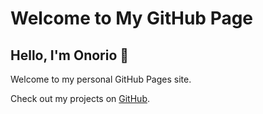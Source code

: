 # Welcome to My GitHub Page
## Hello, I'm Onorio 👋
<p>Welcome to my personal GitHub Pages site.</p>
<p>Check out my projects on <a href="https://github.com/marobo?tab=repositories" target="_blank">GitHub</a>.</p>
